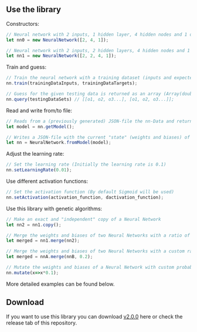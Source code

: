 ## Use the library

Constructors:
```js
// Neural network with 2 inputs, 1 hidden layer, 4 hidden nodes and 1 output
let nn0 = new NeuralNetwork([2, 4, 1]);

// Neural network with 2 inputs, 2 hidden layers, 4 hidden nodes and 1 output
let nn1 = new NeuralNetwork([2, 2, 4, 1]);
```

Train and guess:
```js
// Train the neural network with a training dataset (inputs and expected outputs)
nn.train(trainingDataInputs, trainingDataTargets);

// Guess for the given testing data is returned as an array (Array(double[]))
nn.query(testingDataSets) // [[o1, o2, o3...], [o1, o2, o3...]];
```

Read and write from/to file:
```js
// Reads from a (previously generated) JSON-file the nn-Data and returns a NeuralNetwork-object
let model = nn.getModel();

// Writes a JSON-file with the current "state" (weights and biases) of the NN
let nn = NeuralNetwork.fromModel(model);
```

Adjust the learning rate:
```js
// Set the learning rate (Initially the learning rate is 0.1)
nn.setLearningRate(0.01);
```

Use different activation functions:
```js
// Set the activation function (By default Sigmoid will be used)
nn.setActivation(activation_function, dactivation_function);
```

Use this library with genetic algorithms:
```js
// Make an exact and "independent" copy of a Neural Network
let nn2 = nn1.copy();

// Merge the weights and biases of two Neural Networks with a ratio of 50:50
let merged = nn1.merge(nn2);

// Merge the weights and biases of two Neural Networks with a custom ratio (here: 20:80)
let merged = nnA.merge(nnB, 0.2);

// Mutate the weights and biases of a Neural Network with custom probability
nn.mutate(x=>x*0.1);
```
More detailed examples can be found below.

## Download

If you want to use this library you can download [v2.0.0](https://www.npmjs.com/package/deepneuralnet) here or check the release tab of this repository.
